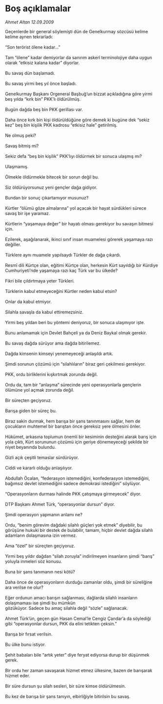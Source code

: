 # Boş açıklamalar

*Ahmet Altan 12.09.2009*

<div class="taraf_structure_2col_1zq">
<div class="margen_n">



 <p>Geçenlerde bir general söylemişti dün de Genelkurmay sözcüsü kelime kelime aynen tekrarladı: <br/><br/>“Son terörist ölene kadar...” <br/><br/>Tam “ölene” kadar demiyorlar da sanırım askerî terminolojiye daha uygun olarak “etkisiz kalana kadar” diyorlar. <br/><br/>Bu savaş dün başlamadı. <br/><br/>Bu savaş yirmi beş yıl önce başladı. <br/><br/>Genelkurmay Başkanı Orgeneral Başbuğ’un bizzat açıkladığına göre yirmi beş yılda “kırk bin” PKK’lı öldürülmüş. <br/><br/>Bugün dağda beş bin PKK gerillası var. <br/><br/>Daha önce kırk bin kişi öldürüldüğüne göre demek ki bugüne dek “sekiz kez” beş bin kişilik PKK kadrosu “etkisiz hale” getirilmiş. <br/><br/>Ne olmuş peki? <br/><br/>Savaş bitmiş mi? <br/><br/>Sekiz defa “beş bin kişilik” PKK’lıyı öldürmek bir sonuca ulaşmış mı? <br/><br/>Ulaşmamış. <br/><br/>Ölmekle öldürmekle bitecek bir sorun değil bu. <br/><br/>Siz öldürüyorsunuz yeni gençler dağa gidiyor. <br/><br/>Bundan bir sonuç çıkartamıyor musunuz? <br/><br/>Kürtler “ölümü göze almalarına” yol açacak bir hayat sürdükleri sürece savaş bir işe yaramaz. <br/><br/>Kürtlerin “yaşamaya değer” bir hayatı olması gerekiyor bu savaşın bitmesi için. <br/><br/>Ezilerek, aşağılanarak, ikinci sınıf insan muamelesi görerek yaşamaya razı değiller. <br/><br/>Türklere aynı muamele yapılsaydı Türkler de dağa çıkardı. <br/><br/>Resmî dili Kürtçe olan, eğitimi Kürtçe olan, herkesin Kürt sayıldığı bir Kürdiye Cumhuriyeti’nde yaşamaya razı kaç Türk var bu ülkede? <br/><br/>Fikri bile çıldırtmaya yeter Türkleri. <br/><br/>Türklerin kabul etmeyeceğini Kürtler neden kabul etsin? <br/><br/>Onlar da kabul etmiyor. <br/><br/>Silahla savaşla da kabul ettiremezsiniz. <br/><br/>Yirmi beş yıldan beri bu yöntemi deniyoruz, bir sonuca ulaşmıyor işte. <br/><br/>Bunu anlamamak için Devlet Bahçeli ya da Deniz Baykal olmak gerekir. <br/><br/>Bu savaş dağda sürüyor ama dağda bitirilemez. <br/><br/>Dağda kimsenin kimseyi yenemeyeceği anlaşıldı artık. <br/><br/>Şimdi sorunun çözümü için “silahlıların” biraz geri çekilmesi gerekiyor. <br/><br/>PKK, ordu birliklerini kışkırtmak zorunda değil. <br/><br/>Ordu da, tam bir “anlaşma” sürecinde yeni operasyonlarla gençlerin ölümüne yol açmak zorunda değil. <br/><br/>Bir süreçten geçiyoruz. <br/><br/>Barışa giden bir süreç bu. <br/><br/>Biraz sakin durmak, hem barışa bir şans tanınmasını sağlar, hem de çocukların muhtemel bir barıştan önce gereksiz yere ölmesini önler. <br/><br/>Hükümet, arkasına toplumun önemli bir kesiminin desteğini alarak barış için yola çıktı, Kürt sorununun çözümü için geriye dönemeyeceği şekilde bir niyet beyanında bulundu. <br/><br/>Gizli açık çeşitli temaslar sürdürüyor. <br/><br/>Ciddi ve kararlı olduğu anlaşılıyor. <br/><br/>Abdullah Öcalan, “federasyon istemediğini, konfederasyon istemediğini, bağımsız devlet istemediğini sadece demokrasi istediğini” söylüyor. <br/><br/>“Operasyonların durması halinde PKK çatışmaya girmeyecek” diyor. <br/><br/>DTP Başkanı Ahmet Türk, “operasyonlar dursun” diyor. <br/><br/>Şimdi operasyon yapmanın anlamı ne? <br/><br/>Ordu, “benim görevim dağdaki silahlı güçleri yok etmek” diyebilir, bu görüşüne hukuki bir destek de bulabilir, tamam, hiçbir devlet dağda silahlı adamların dolaşmasına izin vermez. <br/><br/>Ama “özel” bir süreçten geçiyoruz. <br/><br/>Yirmi beş yıldır dağdan “silah zoruyla” indirilmeyen insanların şimdi “barış” yoluyla inmeleri söz konusu. <br/><br/>Buna bir şans tanımanın nesi kötü? <br/><br/>Daha önce de operasyonların durduğu zamanlar oldu, şimdi bir süreliğine ara verilse ne olur? <br/><br/>Eğer ordunun amacı barışın sağlanması, dağlarda silahlı insanların dolaşmaması ise şimdi bu mümkün <br/>gözüküyor. Sadece bu amaç silahla değil “sözle” sağlanacak. <br/><br/>Ahmet Türk’ün, geçen gün Hasan Cemal’le Cengiz Çandar’a da söylediği gibi “operasyonlar dursun, PKK da elini tetikten çeksin.” <br/><br/>Barışa bir fırsat verilsin. <br/><br/>Bu ülke bunu istiyor. <br/><br/>Şehit babaları bile “artık yeter” diye feryat ediyorsa durup bir düşünmek gerek. <br/><br/>Bir ordu her zaman savaşarak hizmet etmez ülkesine, bazen de barışarak hizmet eder. <br/><br/>Bir süre dursun şu silah sesleri, bir süre kimse öldürülmesin. <br/><br/>Bu kez de barışa bir şans tanıyın, elbirliğiyle bitirilsin bu savaş.</p>
<br/>
<br/>
<br/>



<br/>


<div id="taraf_not">
</div>

</div>


</div>
